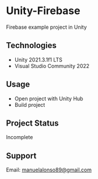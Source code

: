# Unity-Firebase
Firebase example project in Unity

## Technologies

* Unity 2021.3.1f1 LTS
* Visual Studio Community 2022

## Usage

* Open project with Unity Hub
* Build project

## Project Status

Incomplete

## Support

Email: manuelalonso89@gmail.com
